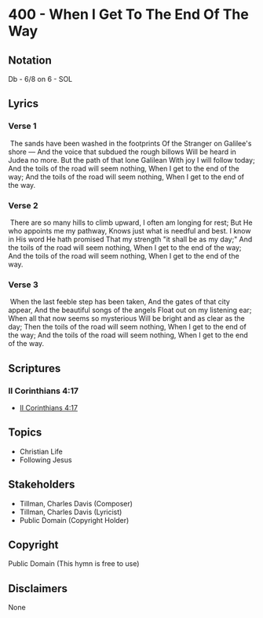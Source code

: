 # 400 - When I Get To The End Of The Way

## Notation

Db - 6/8 on 6 - SOL

## Lyrics

### Verse 1

 The sands have been washed in the footprints Of the Stranger on Galilee's shore — And the voice that subdued the rough billows Will be heard in Judea no more. But the path of that lone Galilean With joy I will follow today; And the toils of the road will seem nothing, When I get to the end of the way; And the toils of the road will seem nothing, When I get to the end of the way. 

### Verse 2

 There are so many hills to climb upward, I often am longing for rest; But He who appoints me my pathway, Knows just what is needful and best.  I know in His word He hath promised That my strength "it shall be as my day;" And the toils of the road will seem nothing, When I get to the end of the way; And the toils of the road will seem nothing, When I get to the end of the way. 

### Verse 3

 When the last feeble step has been taken, And the gates of that city appear, And the beautiful songs of the angels Float out on my listening ear; When all that now seems so mysterious Will be bright and as clear as the day; Then the toils of the road will seem nothing, When I get to the end of the way; And the toils of the road will seem nothing, When I get to the end of the way. 


## Scriptures

### II Corinthians 4:17

- [II Corinthians 4:17](https://www.biblegateway.com/passage/?search=II%20Corinthians%204%3A17)


## Topics

- Christian Life
- Following Jesus

## Stakeholders

- Tillman, Charles Davis (Composer)
- Tillman, Charles Davis (Lyricist)
- Public Domain (Copyright Holder)

## Copyright

Public Domain
(This hymn is free to use)

## Disclaimers

None

